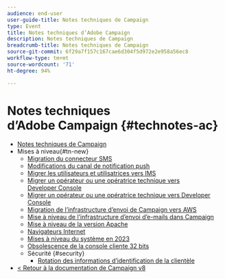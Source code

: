 ```yaml
---
audience: end-user
user-guide-title: Notes techniques de Campaign
type: Event
title: Notes techniques d’Adobe Campaign
description: Notes techniques de Campaign
breadcrumb-title: Notes techniques de Campaign
source-git-commit: 6f29a7f157c167cae6d304f5d972e2e958a56ec8
workflow-type: tm+mt
source-wordcount: '71'
ht-degree: 94%

---
```



# Notes techniques d’Adobe Campaign {#technotes-ac}

+ [Notes techniques de Campaign](technotes-home.md)
+ Mises à niveau{#tn-new}
   + [Migration du connecteur SMS](upgrades/sms-migration.md)
   + [Modifications du canal de notification push](upgrades/push-technote.md)
   + [Migrer les utilisateurs et utilisatrices vers IMS](upgrades/migrate-users-to-ims.md)
   + [Migrer un opérateur ou une opératrice technique vers Developer Console](upgrades/ims-migration.md)
   + [Migrer un opérateur ou une opératrice technique vers Developer Console](upgrades/ims-migration-old.md)
   + [Migration de l’infrastructure d’envoi de Campaign vers AWS](upgrades/migrate-to-aws.md)
   + [Mise à niveau de l’infrastructure d’envoi d’e-mails dans Campaign](upgrades/upgrade-to-aws.md)
   + [Mise à niveau de la version Apache](upgrades/apache.md)
   + [Navigateurs Internet](upgrades/browsers.md)
   + [Mises à niveau du système en 2023](upgrades/tech-stack-upgrade.md)
   + [Obsolescence de la console cliente 32 bits](upgrades/console.md)
   + Sécurité {#security}
      + [Rotation des informations d’identification de la clientèle](security/credential-rotation-guide.md)
+ [&lt; Retour à la documentation de Campaign v8](https://experienceleague.adobe.com/fr/docs/campaign/campaign-v8/campaign-home)

